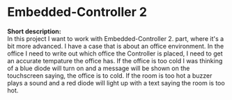 # Embedded-Controller 2
<b>Short description:</b><br/>
In this project I want to work with Embedded-Controller 2. part, where it's a bit more advanced. I have a case that is about an office environment. In the office 
I need to write out which office the Controller is placed, I need to get an accurate tempature the office has. If the office is too cold I was thinking of 
a blue diode will turn on and a message will be shown on the touchscreen saying, the office is to cold. If the room is too hot a buzzer plays a sound and a red 
diode will light up with a text saying the room is too hot.